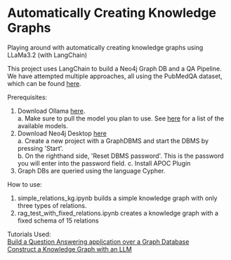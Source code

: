 # Automatically Creating Knowledge Graphs
Playing around with automatically creating knowledge graphs using LLaMa3.2 (with LangChain)

This project uses LangChain to build a Neo4j Graph DB and a QA Pipeline. We have attempted multiple approaches, all using the PubMedQA dataset, which can be found [here](https://pubmedqa.github.io/).

Prerequisites:
1. Download Ollama [here](https://ollama.com/download).   
   a. Make sure to pull the model you plan to use. See [here](https://github.com/ollama/ollama?tab=readme-ov-file) for a list of the available models.
2. Download Neo4j Desktop [here](https://neo4j.com/download/?utm_source=GSearch&utm_medium=PaidSearch&utm_campaign=Evergreen&utm_content=AMS-Search-SEMBrand-Evergreen-None-SEM-SEM-NonABM&utm_term=download%20neo4j&utm_adgroup=download&gad_source=1&gclid=CjwKCAiAn9a9BhBtEiwAbKg6fk0FJYnTAH_2YDr2LOicg7-m28Ofd6veBaMJg-7Nt83qApOLfDjNDhoCHRgQAvD_BwE)   
   a. Create a new project with a GraphDBMS and start the DBMS by pressing 'Start'.   
   b. On the righthand side, 'Reset DBMS password'. This is the password you will enter into the password field.
   c. Install APOC Plugin
3. Graph DBs are queried using the language Cypher.

How to use:
1. simple_relations_kg.ipynb builds a simple knowledge graph with only three types of relations.
2. rag_test_with_fixed_relations.ipynb creates a knowledge graph with a fixed schema of 15 relations

Tutorials Used:   
[Build a Question Answering application over a Graph Database](https://python.langchain.com/docs/tutorials/graph/)    
[Construct a Knowledge Graph with an LLM](https://python.langchain.com/docs/how_to/graph_constructing/)
